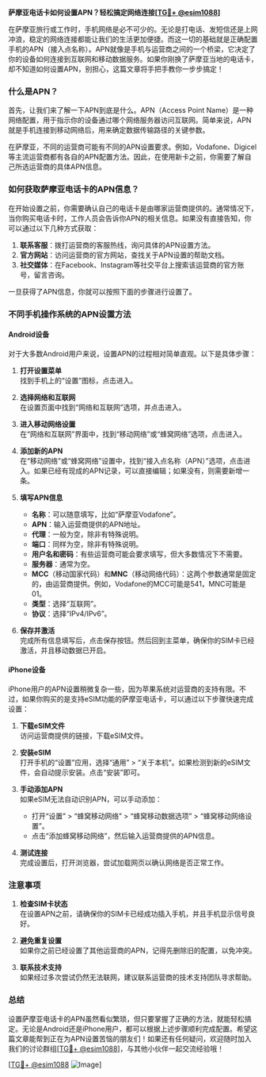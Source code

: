**萨摩亚电话卡如何设置APN？轻松搞定网络连接[[TG💪+ @esim1088](https://t.me/s/esim1088)]**

在萨摩亚旅行或工作时，手机网络是必不可少的。无论是打电话、发短信还是上网冲浪，稳定的网络连接都能让我们的生活更加便捷。而这一切的基础就是正确配置手机的APN（接入点名称）。APN就像是手机与运营商之间的一个桥梁，它决定了你的设备如何连接到互联网和移动数据服务。如果你刚换了萨摩亚当地的电话卡，却不知道如何设置APN，别担心，这篇文章将手把手教你一步步搞定！

### 什么是APN？

首先，让我们来了解一下APN到底是什么。APN（Access Point Name）是一种网络配置，用于指示你的设备通过哪个网络服务器访问互联网。简单来说，APN就是手机连接到移动网络后，用来确定数据传输路径的关键参数。

在萨摩亚，不同的运营商可能有不同的APN设置要求。例如，Vodafone、Digicel等主流运营商都有各自的APN配置方法。因此，在使用新卡之前，你需要了解自己所选运营商的具体APN信息。

### 如何获取萨摩亚电话卡的APN信息？

在开始设置之前，你需要确认自己的电话卡是由哪家运营商提供的。通常情况下，当你购买电话卡时，工作人员会告诉你APN的相关信息。如果没有直接告知，你可以通过以下几种方式获取：

1. **联系客服**：拨打运营商的客服热线，询问具体的APN设置方法。
2. **官方网站**：访问运营商的官方网站，查找关于APN设置的帮助文档。
3. **社交媒体**：在Facebook、Instagram等社交平台上搜索该运营商的官方账号，留言咨询。

一旦获得了APN信息，你就可以按照下面的步骤进行设置了。

### 不同手机操作系统的APN设置方法

#### Android设备

对于大多数Android用户来说，设置APN的过程相对简单直观。以下是具体步骤：

1. **打开设置菜单**  
   找到手机上的“设置”图标，点击进入。

2. **选择网络和互联网**  
   在设置页面中找到“网络和互联网”选项，并点击进入。

3. **进入移动网络设置**  
   在“网络和互联网”界面中，找到“移动网络”或“蜂窝网络”选项，点击进入。

4. **添加新的APN**  
   在“移动网络”或“蜂窝网络”设置中，找到“接入点名称（APN）”选项，点击进入。如果已经有现成的APN记录，可以直接编辑；如果没有，则需要新增一条。

5. **填写APN信息**  
   - **名称**：可以随意填写，比如“萨摩亚Vodafone”。
   - **APN**：输入运营商提供的APN地址。
   - **代理**：一般为空，除非有特殊说明。
   - **端口**：同样为空，除非有特殊说明。
   - **用户名和密码**：有些运营商可能会要求填写，但大多数情况下不需要。
   - **服务器**：通常为空。
   - **MCC**（移动国家代码）和**MNC**（移动网络代码）：这两个参数通常是固定的，由运营商提供。例如，Vodafone的MCC可能是541，MNC可能是01。
   - **类型**：选择“互联网”。
   - **协议**：选择“IPv4/IPv6”。

6. **保存并激活**  
   完成所有信息填写后，点击保存按钮。然后回到主菜单，确保你的SIM卡已经激活，并且移动数据已开启。

#### iPhone设备

iPhone用户的APN设置稍微复杂一些，因为苹果系统对运营商的支持有限。不过，如果你购买的是支持eSIM功能的萨摩亚电话卡，可以通过以下步骤快速完成设置：

1. **下载eSIM文件**  
   访问运营商提供的链接，下载eSIM文件。

2. **安装eSIM**  
   打开手机的“设置”应用，选择“通用” > “关于本机”。如果检测到新的eSIM文件，会自动提示安装。点击“安装”即可。

3. **手动添加APN**  
   如果eSIM无法自动识别APN，可以手动添加：
   - 打开“设置” > “蜂窝移动网络” > “蜂窝移动数据选项” > “蜂窝移动网络设置”。
   - 点击“添加蜂窝移动网络”，然后输入运营商提供的APN信息。

4. **测试连接**  
   完成设置后，打开浏览器，尝试加载网页以确认网络是否正常工作。

### 注意事项

1. **检查SIM卡状态**  
   在设置APN之前，请确保你的SIM卡已经成功插入手机，并且手机显示信号良好。

2. **避免重复设置**  
   如果你之前已经设置了其他运营商的APN，记得先删除旧的配置，以免冲突。

3. **联系技术支持**  
   如果经过多次尝试仍然无法联网，建议联系运营商的技术支持团队寻求帮助。

### 总结

设置萨摩亚电话卡的APN虽然看似繁琐，但只要掌握了正确的方法，就能轻松搞定。无论是Android还是iPhone用户，都可以根据上述步骤顺利完成配置。希望这篇文章能帮到正在为APN设置苦恼的朋友们！如果还有任何疑问，欢迎随时加入我们的讨论群组[[TG💪+ @esim1088](https://t.me/s/esim1088)]，与其他小伙伴一起交流经验哦！

[[TG💪+ @esim1088](https://t.me/s/esim1088) ![Image](https://i.postimg.cc/4NQfJmqS/Snipaste-2025-05-13-00-14-12.png)]